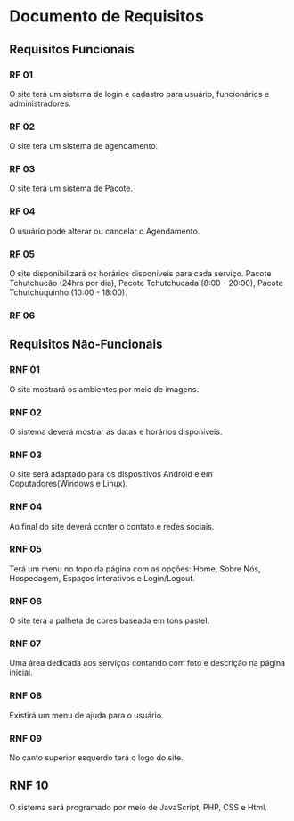 # Documento de Requisitos

## Requisitos Funcionais

### RF 01

O site terá um sistema de login e cadastro para usuário, funcionários e administradores.

### RF 02

O site terá um sistema de agendamento.

### RF 03

O site terá um sistema de Pacote.

### RF 04

O usuário pode alterar ou cancelar o Agendamento.

### RF 05

O site disponibilizará os horários disponíveis para cada serviço.
Pacote Tchutchucão (24hrs por dia), Pacote Tchutchucada (8:00 - 20:00), Pacote Tchutchuquinho (10:00 - 18:00).

### RF 06



## Requisitos Não-Funcionais

### RNF 01

O site mostrará os ambientes por meio de imagens.

### RNF 02

O sistema deverá mostrar as datas e horários disponíveis.

### RNF 03

O site será adaptado para os dispositivos Android e em Coputadores(Windows e Linux).

### RNF 04

Ao final do site deverá conter o contato e redes sociais.

### RNF 05

Terá um menu no topo da página com as opções: Home, Sobre Nós, Hospedagem, Espaços interativos e Login/Logout.

### RNF 06

O site terá a palheta de cores baseada em tons pastel.

### RNF 07

Uma área dedicada aos serviços contando com foto e descrição na página inicial.

### RNF 08

Existirá um menu de ajuda para o usuário.

### RNF 09

No canto superior esquerdo terá o logo do site.

## RNF 10

O sistema será programado por meio de JavaScript, PHP, CSS e Html.
